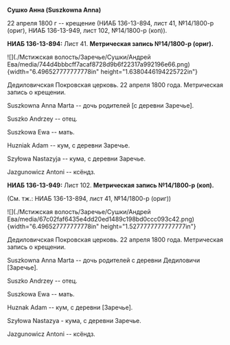 **Сушко Анна (Suszkowna Anna)**

22 апреля 1800 г -- крещение (НИАБ 136-13-894, лист 41, №14/1800-р
(ориг), НИАБ 136-13-949, лист 102, №14/1800-р (коп)).

**НИАБ 136-13-894:** Лист 41. **Метрическая запись №14/1800-р (ориг).**

![](./Мстижская волость/Заречье/Сушки/Андрей Ева/media/744d4bbbcff7acaf8728d9b6f22317a992196e66.png){width="6.496527777777778in"
height="1.6380446194225722in"}

Дедиловичская Покровская церковь. 22 апреля 1800 года. Метрическая
запись о крещении.

Suszkowna Anna Marta -- дочь родителей \[с деревни Заречье\].

Suszko Andrzey -- отец.

Suszkowa Ewa -- мать.

Huzniak Adam -- кум, с деревни Заречье.

Szyłowa Nastazyja -- кума, с деревни Заречье.

Jazgunowicz Antoni -- ксёндз.

**НИАБ 136-13-949:** Лист 102. **Метрическая запись №14/1800-р (коп).**

(См. тж.: НИАБ 136-13-894, лист 41, №14/1800-р (ориг))

![](./Мстижская волость/Заречье/Сушки/Андрей Ева/media/67c02faf6435e4dd20ed1489c198bd0ccc093c42.png){width="6.496527777777778in"
height="1.5277777777777777in"}

Дедиловичская Покровская церковь. 22 апреля 1800 года. Метрическая
запись о крещении.

Suszkowna Anna Marta -- дочь родителей с деревни Дедиловичи \[Заречье\].

Suszko Andrzey -- отец.

Suszkowa Ewa -- мать.

Huznak Adam -- кум, с деревни \[Заречье\].

Szyłowa Nastazya - кума, с деревни Заречье.

Jazgunowicz Antoni -- ксёндз.
